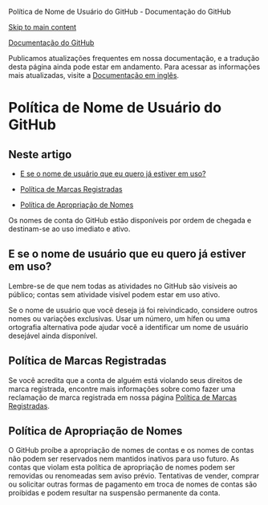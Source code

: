 Política de Nome de Usuário do GitHub - Documentação do GitHub

[Skip to main content](#main-content)

[](/pt)[Documentação do GitHub](/pt)

Publicamos atualizações frequentes em nossa documentação, e a tradução desta página ainda pode estar em andamento. Para acessar as informações mais atualizadas, visite a [Documentação em inglês](/en).

Política de Nome de Usuário do GitHub
==========

Neste artigo
----------

* [E se o nome de usuário que eu quero já estiver em uso?](#e-se-o-nome-de-usuário-que-eu-quero-já-estiver-em-uso)

* [Política de Marcas Registradas](#política-de-marcas-registradas)

* [Política de Apropriação de Nomes](#política-de-apropriação-de-nomes)

Os nomes de conta do GitHub estão disponíveis por ordem de chegada e destinam-se ao uso imediato e ativo.

[](#e-se-o-nome-de-usuário-que-eu-quero-já-estiver-em-uso)[]()E se o nome de usuário que eu quero já estiver em uso?
----------

Lembre-se de que nem todas as atividades no GitHub são visíveis ao público; contas sem atividade visível podem estar em uso ativo.

Se o nome de usuário que você deseja já foi reivindicado, considere outros nomes ou variações exclusivas. Usar um número, um hífen ou uma ortografia alternativa pode ajudar você a identificar um nome de usuário desejável ainda disponível.

[](#política-de-marcas-registradas)[]()Política de Marcas Registradas
----------

Se você acredita que a conta de alguém está violando seus direitos de marca registrada, encontre mais informações sobre como fazer uma reclamação de marca registrada em nossa página [Política de Marcas Registradas](/pt/articles/github-trademark-policy).

[](#política-de-apropriação-de-nomes)[]()Política de Apropriação de Nomes
----------

O GitHub proíbe a apropriação de nomes de contas e os nomes de contas não podem ser reservados nem mantidos inativos para uso futuro. As contas que violam esta política de apropriação de nomes podem ser removidas ou renomeadas sem aviso prévio. Tentativas de vender, comprar ou solicitar outras formas de pagamento em troca de nomes de contas são proibidas e podem resultar na suspensão permanente da conta.
